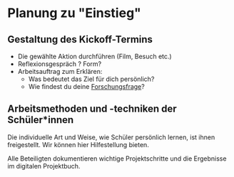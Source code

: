 # Planung zu "Einstieg"

## Gestaltung des Kickoff-Termins

* Die gewählte Aktion durchführen \(Film, Besuch etc.\)
* Reflexionsgespräch ? Form?
* Arbeitsauftrag zum Erklären: 
  * Was bedeutet das Ziel für dich persönlich? 
  * Wie findest du deine [Forschungsfrage](../../wiki/forschungsfrage.md)?

## Arbeitsmethoden und -techniken der Schüler\*innen

Die individuelle Art und Weise, wie Schüler persönlich lernen, ist ihnen freigestellt. Wir können hier Hilfestellung bieten.

Alle Beteiligten dokumentieren wichtige Projektschritte und die Ergebnisse im digitalen Projektbuch.





